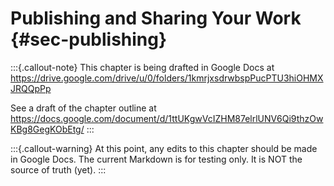# Publishing and Sharing Your Work {#sec-publishing}

:::{.callout-note}
This chapter is being drafted in Google Docs at
<https://drive.google.com/drive/u/0/folders/1kmrjxsdrwbspPucPTU3hiOHMXJRQQpPp>

See a draft of the chapter outline at
<https://docs.google.com/document/d/1ttUKgwVcIZHM87elrlUNV6Qi9thzOwKBg8GegKObEtg/>
:::

:::{.callout-warning}
At this point, any edits to this chapter should be made in Google Docs.  The current Markdown is for testing only.  It is NOT the source of truth (yet).
:::